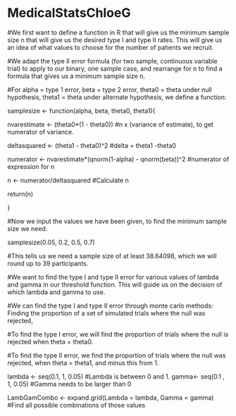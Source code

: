 # MedicalStatsChloeG

#We first want to define a function in R that will give us the minimum sample size n that will give us the desired type I and type II rates. This will give us an idea of what values to choose for the number of patients we recruit.  

#We adapt the type II error formula (for two sample, continuous variable trial) to apply to our binary, one sample case, and rearrange for n to find a formula that gives us a minimum sample size n. 

#For alpha = type 1 error, beta = type 2 error, theta0 = theta under null hypothesis, theta1 = theta under alternate hypothesis, we define a function:

samplesize <- function(alpha, beta, theta0, theta1){
  
  nvarestimate <- (theta0*(1 - theta0))  #n x (variance of estimate), to get numerator of variance.
  
  deltasquared <- (theta1 - theta0)^2    #delta = theta1 -theta0
  
  numerator <- nvarestimate*(qnorm(1-alpha) - qnorm(beta))^2 #numerator of expression for n 
  
  n <- numerator/deltasquared  #Calculate n 
  
  return(n)
  
}

#Now we input the values we have been given, to find the minimum sample size we need.

samplesize(0.05, 0.2, 0.5, 0.7)

#This tells us we need a sample size of at least 38.64098, which we will round up to 39 participants.

#We want to find the type I and type II error for various values of lambda and gamma in our threshold function. This will guide us on the decision of which lambda and gamma to use.

#We can find the type I and type II error through monte carlo methods: Finding the proportion of a set of simulated trials where the null was rejected,

#To find the type I error, we will find the proportion of trials where the null is rejected when theta = theta0. 

#To find the type II error, we find the proportion of trials where the null was rejected, when theta = theta1, and minus this from 1. 


lambda <- seq(0.1, 1, 0.05) #Lambda is between 0 and 1. 
gamma<- seq(0.1 , 1, 0.05) #Gamma needs to be larger than 0

LambGamCombo <- expand.grid(Lambda = lambda, Gamma = gamma) #Find all possible combinations of those values



















